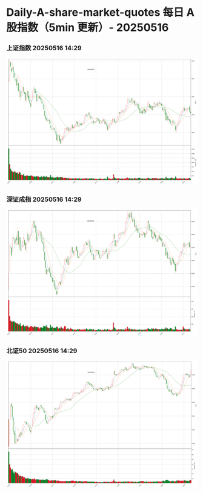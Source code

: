 
# Daily-A-share-market-quotes 每日 A 股指数（5min 更新）- 20250516

### 上证指数 20250516 14:29
![](./fig/2025/5/20250516-sh000001.png)

### 深证成指 20250516 14:29
![](./fig/2025/5/20250516-sz399001.png)

### 北证50 20250516 14:29
![](./fig/2025/5/20250516-bj899050.png)
